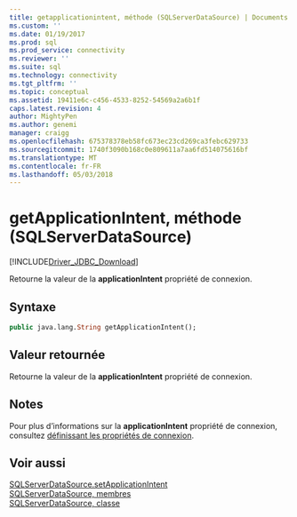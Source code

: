 ```yaml
---
title: getapplicationintent, méthode (SQLServerDataSource) | Documents Microsoft
ms.custom: ''
ms.date: 01/19/2017
ms.prod: sql
ms.prod_service: connectivity
ms.reviewer: ''
ms.suite: sql
ms.technology: connectivity
ms.tgt_pltfrm: ''
ms.topic: conceptual
ms.assetid: 19411e6c-c456-4533-8252-54569a2a6b1f
caps.latest.revision: 4
author: MightyPen
ms.author: genemi
manager: craigg
ms.openlocfilehash: 675378378eb58fc673ec23cd269ca3febc629733
ms.sourcegitcommit: 1740f3090b168c0e809611a7aa6fd514075616bf
ms.translationtype: MT
ms.contentlocale: fr-FR
ms.lasthandoff: 05/03/2018
---
```

# <a name="getapplicationintent-method-sqlserverdatasource"></a>getApplicationIntent, méthode (SQLServerDataSource)
[!INCLUDE[Driver_JDBC_Download](../../../includes/driver_jdbc_download.md)]

  Retourne la valeur de la **applicationIntent** propriété de connexion.  
  
## <a name="syntax"></a>Syntaxe  
  
```vb  
public java.lang.String getApplicationIntent();  
```  
  
## <a name="return-value"></a>Valeur retournée  
 Retourne la valeur de la **applicationIntent** propriété de connexion.  
  
## <a name="remarks"></a>Notes  
 Pour plus d’informations sur la **applicationIntent** propriété de connexion, consultez [définissant les propriétés de connexion](../../../connect/jdbc/setting-the-connection-properties.md).  
  
## <a name="see-also"></a>Voir aussi  
 [SQLServerDataSource.setApplicationIntent](../../../connect/jdbc/reference/setapplicationintent-method-sqlserverdatasource.md)   
 [SQLServerDataSource, membres](../../../connect/jdbc/reference/sqlserverdatasource-members.md)   
 [SQLServerDataSource, classe](../../../connect/jdbc/reference/sqlserverdatasource-class.md)  
  
  
